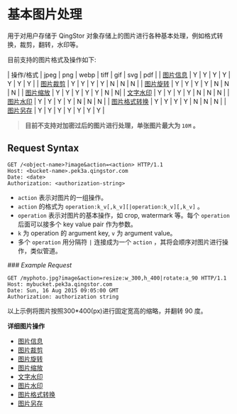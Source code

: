 ---
---

# 基本图片处理

用于对用户存储于 QingStor 对象存储上的图片进行各种基本处理，例如格式转换，裁剪，翻转，水印等。

目前支持的图片格式及操作如下:

| 操作/格式 | jpeg | png | webp | tiff | gif | svg | pdf |
| [图片信息](info.html) | Y | Y | Y | Y | Y | Y | Y |
| [图片裁剪](crop.html) | Y | Y | Y | Y | N | N | N |
| [图片旋转](rotate.html) | Y | Y | Y | Y | N | N | N |
| [图片缩放](resize.html) | Y | Y | Y | Y | Y | N | N|
| [文字水印](watermark.html) | Y | Y | Y | Y | N | N | N |
| [图片水印](watermark_image.html) | Y | Y | Y | Y | N | N | N |
| [图片格式转换](format.html) | Y | Y | Y | Y | N | N | N |
| [图片另存](save.html) | Y | Y | Y | Y | Y | Y | Y |

> **目前不支持对加密过后的图片进行处理，单张图片最大为 `10M` 。**

## Request Syntax

```http
GET /<object-name>?image&action=<action> HTTP/1.1
Host: <bucket-name>.pek3a.qingstor.com
Date: <date>
Authorization: <authorization-string>
```

- `action` 表示对图片的一组操作。
- `action` 的格式为 `operation:k_v[,k_v][|operation:k_v][,k_v]` 。
- `operation` 表示对图片的基本操作，如 crop, watermark 等。每个 `operation` 后面可以接多个 key value pair 作为参数。
- `k` 为 operation 的 argument key, `v` 为 argument value。
- 多个 `operation` 用分隔符 `|` 连接成为一个 `action` ，其将会顺序对图片进行操作，类似管道。

*### Example Request*

```http
GET /myphoto.jpg?image&action=resize:w_300,h_400|rotate:a_90 HTTP/1.1
Host: mybucket.pek3a.qingstor.com
Date: Sun, 16 Aug 2015 09:05:00 GMT
Authorization: authorization string
```

以上示例将图片按照300*400(px)进行固定宽高的缩略，并翻转 90 度。

**详细图片操作**

- [图片信息](info.html)
- [图片裁剪](crop.html)
- [图片旋转](rotate.html)
- [图片缩放](resize.html)
- [文字水印](watermark.html)
- [图片水印](watermark_image.html)
- [图片格式转换](format.html)
- [图片另存](save.html)
